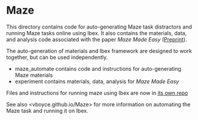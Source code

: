 # Maze

This directory contains code for auto-generating Maze task distractors and running Maze tasks online using Ibex. It also contains the materials, data, and analysis code associated with the paper *Maze Made Easy* ([Preprint](https://psyarxiv.com/b7nqd/)).

The auto-generation of materials and Ibex framework are designed to work together, but can be used independently.
 - maze_automate contains code and instructions for auto-generating Maze materials 
 - experiment contains materials, data, analysis for *Maze Made Easy* 

Files and instructions for running maze using Ibex are now in [its own repo](https://github.com/vboyce/Ibex-with-Maze)

See also <vboyce.github.io/Maze> for more information on automating the Maze task and running it on Ibex. 
